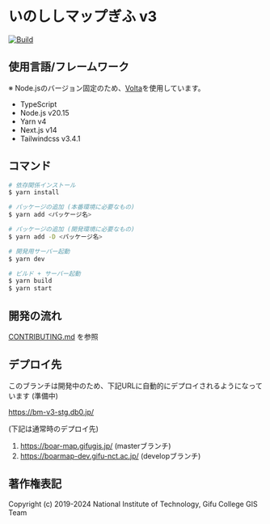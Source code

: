 # いのししマップぎふ v3

[![Build](https://github.com/nit-gifu-gis/boar-map/actions/workflows/build.yml/badge.svg)](https://github.com/nit-gifu-gis/boar-map/actions/workflows/build.yml)

## 使用言語/フレームワーク

※ Node.jsのバージョン固定のため、[Volta](https://docs.volta.sh/guide/getting-started)を使用しています。

- TypeScript
- Node.js v20.15
- Yarn v4
- Next.js v14
- Tailwindcss v3.4.1

## コマンド

```bash
# 依存関係インストール
$ yarn install

# パッケージの追加 (本番環境に必要なもの)
$ yarn add <パッケージ名>

# パッケージの追加 (開発環境に必要なもの)
$ yarn add -D <パッケージ名>

# 開発用サーバー起動
$ yarn dev

# ビルド + サーバー起動
$ yarn build
$ yarn start
```

## 開発の流れ

[CONTRIBUTING.md](CONTRIBUTING.md) を参照

## デプロイ先

このブランチは開発中のため、下記URLに自動的にデプロイされるようになっています (準備中)

https://bm-v3-stg.db0.jp/

(下記は通常時のデプロイ先)

1. https://boar-map.gifugis.jp/ (masterブランチ)
1. https://boarmap-dev.gifu-nct.ac.jp/ (developブランチ)

## 著作権表記

Copyright (c) 2019-2024 National Institute of Technology, Gifu College GIS Team
